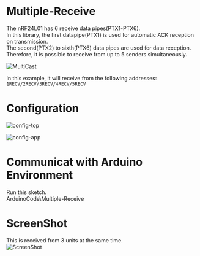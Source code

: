 # Multiple-Receive
The nRF24L01 has 6 receive data pipes(PTX1-PTX6).   
In this library, the first datapipe(PTX1) is used for automatic ACK reception on transmission.   
The second(PTX2) to sixth(PTX6) data pipes are used for data reception.   
Therefore, it is possible to receive from up to 5 senders simultaneously.

![MultiCast](https://github.com/nopnop2002/esp-idf-mirf/assets/6020549/14ac392c-fc93-43d9-9575-39696bbab59e)

In this example, it will receive from the following addresses:   
```1RECV/2RECV/3RECV/4RECV/5RECV```

# Configuration   

![config-top](https://github.com/nopnop2002/esp-idf-mirf/assets/6020549/cd5392c4-a6d5-4e55-bc8b-372050573a2b)

![config-app](https://github.com/nopnop2002/esp-idf-mirf/assets/6020549/e289c28c-72e5-4490-9db1-40163c9db5a0)

# Communicat with Arduino Environment   
Run this sketch.   
ArduinoCode\Multiple-Receive   


# ScreenShot    

This is received from 3 units at the same time.   
![ScreenShot](https://github.com/nopnop2002/esp-idf-mirf/assets/6020549/e679eb1b-8c67-4998-9fa3-1d4e5627a4b4)
